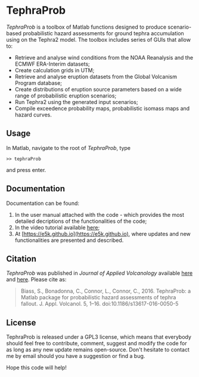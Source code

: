 # TephraProb

*TephraProb* is a toolbox of Matlab functions designed to produce scenario-based probabilistic hazard assessments for ground tephra accumulation using on the Tephra2 model. The toolbox includes series of GUIs that allow to:
- Retrieve and analyse wind conditions from the NOAA Reanalysis and the ECMWF ERA-Interim datasets; 
- Create calculation grids in UTM;
- Retrieve and analyse eruption datasets from the Global Volcanism Program database;
- Create distributions of eruption source parameters based on a wide range of probabilistic eruption scenarios;
- Run Tephra2 using the generated input scenarios;
- Compile exceedence probability maps, probabilistic isomass maps and hazard curves.

## Usage
In Matlab, navigate to the root of *TephraProb*, type
~~~
>> tephraProb
~~~
and press enter. 

## Documentation
Documentation can be found:
1. In the user manual attached with the code - which provides the most detailed decriptions of the functionalities of the code;
2. In the video tutorial available [here](https://www.youtube.com/channel/UCP8gCjSeMoPVwgzMwKUnW3w);
3. At [https://e5k.github.io](https://e5k.github.io), where updates and new functionalities are presented and described.

## Citation
*TephraProb* was published in *Journal of Applied Volcanology* available [here](https://www.researchgate.net/publication/306542890_TephraProb_a_Matlab_package_for_probabilistic_hazard_assessments_of_tephra_fallout?_sg=6C2i5QDp2yVVGwq6-1vysV6VPviMBwQUIultmIdieYx1rn5iIBf_idX6LFCaXxHcu-sVVOYm5Nwac8F0fpAe523tlDOATp8YTrPKxVZl.IhjyHIlIeyPY4N-EqNv8xDFe-JURfFYcvxG34tEZYWeJwcsRgzXdAcwAsCv8Np3itOrEFjcwVPR3-8vIvHiGWw) and [here](https://appliedvolc.biomedcentral.com/articles/10.1186/s13617-016-0050-5). Please cite as:
> Biass, S., Bonadonna, C., Connor, L., Connor, C., 2016. TephraProb: a Matlab package for probabilistic hazard assessments of tephra fallout. J. Appl. Volcanol. 5, 1–16. doi:10.1186/s13617-016-0050-5

## License
TephraProb is released under a GPL3 license, which means that everybody should 
feel free to contribute, comment, suggest and modify the code for as long as any 
new update remains open-source. Don't hesitate to contact me by email should you 
have a suggestion or find a bug.

Hope this code will help!

